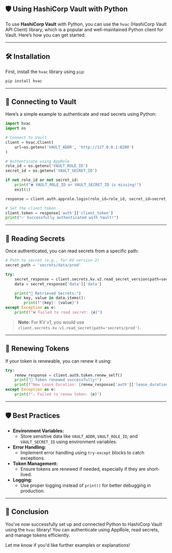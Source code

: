 ## 🛡️ Using HashiCorp Vault with Python

To use **HashiCorp Vault** with Python, you can use the `hvac` (HashiCorp Vault API Client) library, which is a popular and well-maintained Python client for Vault. Here’s how you can get started:

---

## 🛠️ Installation

First, install the `hvac` library using `pip`:

```bash
pip install hvac
```

---

## 🚀 Connecting to Vault

Here’s a simple example to authenticate and read secrets using Python:

```python
import hvac
import os

# Connect to Vault
client = hvac.Client(
    url=os.getenv('VAULT_ADDR', 'http://127.0.0.1:8200')
)

# Authenticate using AppRole
role_id = os.getenv('VAULT_ROLE_ID')
secret_id = os.getenv('VAULT_SECRET_ID')

if not role_id or not secret_id:
    print("❌ VAULT_ROLE_ID or VAULT_SECRET_ID is missing!")
    exit(1)

response = client.auth.approle.login(role_id=role_id, secret_id=secret_id)

# Set the client token
client.token = response['auth']['client_token']
print("✅ Successfully authenticated with Vault!")
```

---

## 🔎 Reading Secrets

Once authenticated, you can read secrets from a specific path:

```python
# Path to secret (e.g., for KV version 2)
secret_path = 'secrets/data/prod'

try:
    secret_response = client.secrets.kv.v2.read_secret_version(path=secret_path)
    data = secret_response['data']['data']

    print("🔐 Retrieved Secrets:")
    for key, value in data.items():
        print(f"{key}: {value}")
except Exception as e:
    print(f"❌ Failed to read secret: {e}")
```

> **Note:** For KV v1, you would use `client.secrets.kv.v1.read_secret(path='secrets/prod')`.

---

## 🔄 Renewing Tokens

If your token is renewable, you can renew it using:

```python
try:
    renew_response = client.auth.token.renew_self()
    print("🔄 Token renewed successfully!")
    print(f"New Lease Duration: {renew_response['auth']['lease_duration']} seconds")
except Exception as e:
    print(f"⚠️ Failed to renew token: {e}")
```

---

## 🛡️ Best Practices

- **Environment Variables:**
    - Store sensitive data like `VAULT_ADDR`, `VAULT_ROLE_ID`, and `VAULT_SECRET_ID` using environment variables.
- **Error Handling:**
    - Implement error handling using `try-except` blocks to catch exceptions.
- **Token Management:**
    - Ensure tokens are renewed if needed, especially if they are short-lived.
- **Logging:**
    - Use proper logging instead of `print()` for better debugging in production.

---

## 🎉 Conclusion

You’ve now successfully set up and connected Python to HashiCorp Vault using the `hvac` library! You can authenticate using AppRole, read secrets, and manage tokens efficiently.

Let me know if you'd like further examples or explanations!

